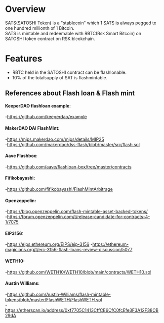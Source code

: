 # Overview

SATS(SATOSHI Token) is a "stablecoin" which 1 SATS is always pegged to one hundred millionth of 1 Bitcoin. <br>
SATS is mintable and redeemable with RBTC(Rsk Smart Bitcoin) on SATOSHI token contract on RSK blcokchain.

# Features
- RBTC held in the SATOSHI contract can be flashlonable.
- 10% of the totalsupply of SAT is flashmintable.


## References about Flash loan & Flash mint

#### KeeperDAO flashloan example:
-https://github.com/keeperdao/example

#### MakerDAO DAI FlashMint:
-https://mips.makerdao.com/mips/details/MIP25<br>
-https://github.com/makerdao/dss-flash/blob/master/src/flash.sol

#### Aave Flashbox:
-https://github.com/aave/flashloan-box/tree/master/contracts

#### Fifikobayashi:
-https://github.com/fifikobayashi/FlashMintArbitrage

#### Openzeppelin:
-https://blog.openzeppelin.com/flash-mintable-asset-backed-tokens/<br>
-https://forum.openzeppelin.com/t/release-candidate-for-contracts-4-1/7075

#### EIP3156:
-https://eips.ethereum.org/EIPS/eip-3156
-https://ethereum-magicians.org/t/erc-3156-flash-loans-review-discussion/5077

#### WETH10:
-https://github.com/WETH10/WETH10/blob/main/contracts/WETH10.sol

#### Austin Williams:
-https://github.com/Austin-Williams/flash-mintable-tokens/blob/master/FlashWETH/FlashWETH.sol<br>
-https://etherscan.io/address/0xf7705C1413CffCE6CfC0fcEfe3F3A12F38CB29dA
